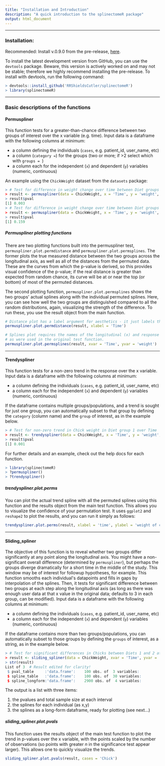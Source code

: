 ```yaml
---
title: "Installation and Introduction"
description: "A quick introduction to the splinectomeR package"
output: html_document
---
```

***
  
### Installation:
Recommended: Install v.0.9.0 from the pre-release, [here](https://github.com/RRShieldsCutler/splinectomeR/releases/tag/v0.9.0).

To install the latest development version from GitHub, you can use the `devtools` package. Beware, this version is actively worked on and may not be stable; therefore we highly recommend installing the pre-release. To install with devtools, run the following command:
```R
> devtools::install_github('RRShieldsCutler/splinectomeR')
> library(splinectomeR)
```
***
  
### Basic descriptions of the functions  
  
#### Permuspliner
This function tests for a greater-than-chance difference between two groups of interest over the x variable (e.g. time). Input data is a dataframe with the following columns at minimum:

* a column defining the individuals (`cases`, e.g. patient_id, user_name, etc)
* a column (`category =`) for the groups (two or more; if >2 select which with `groups = `)
* a column each for the independent (`x`) and dependent (`y`) variables (numeric, continuous)

An example using the `ChickWeight` dataset from the `datasets` package:
```R
> # Test for difference in weight change over time between Diet groups 1 and 2
> result <- permuspliner(data = ChickWeight, x = 'Time', y = 'weight', cases = 'Chick', category = 'Diet', groups = '1,2')
> result$pval
[1] 0.003
> # Test for difference in weight change over time between Diet groups 2 and 3
> result <- permuspliner(data = ChickWeight, x = 'Time', y = 'weight', cases = 'Chick', category = 'Diet', groups = '2,3')
> result$pval
[1] 0.159
```
##### Permuspliner plotting functions
There are two plotting functions built into the permuspliner test, `permuspliner.plot.permdistance` and `permuspliner.plot.permsplines`. The former plots the true measured distance between the two groups across the longitudinal axis, as well as all of the distances from the permuted data. These are the curves from which the p-value is derived, so this provides visual confidence of the p-value; if the real distance is greater than expected from random chance, its curve will be at or near the top (or bottom) of most of the permuted distances.  
  
The second plotting function, `permuspliner.plot.permsplines` shows the two groups' actual splines along with the individual permuted splines. Here, you can see how well the two groups are distinguished compared to all the random distributions, again, visualizing the strength of the difference. To run these, you use the result object from the main function.
```R
# Distance plot has a label argument for aesthetics - it just labels the axis
permuspliner.plot.permdistance(result, xlabel = 'Time')

# Splines plot requires the names of the longitudinal (x) and response (y) variables
# as were used in the original test function.
permuspliner.plot.permsplines(result, xvar = 'Time', yvar = 'weight')
```  

***
  
#### Trendyspliner
This function tests for a non-zero trend in the response over the x variable. Input data is a dataframe with the following columns at minimum:

* a column defining the individuals (`cases`, e.g. patient_id, user_name, etc)
* a column each for the independent (`x`) and dependent (`y`) variables (numeric, continuous)

If the dataframe contains multiple groups/populations, and a trend is sought for just one group, you can automatically subset to that group by defining the `category` (column name) and the `group` of interest, as in the example below.
```R
> # Test for non-zero trend in Chick weight in Diet group 1 over Time
> result <- trendyspliner(data = ChickWeight, x = 'Time', y = 'weight', cases = 'Chick', category = 'Diet', group = '1', perms = 999)
> result$pval
[1] 0.001
```
For further details and an example, check out the help docs for each function.
```R
> library(splinectomeR)
> ?permuspliner()
> ?trendyspliner()
```
##### trendyspliner.plot.perms
You can plot the actual trend spline with all the permuted splines using this function and the results object from the main test function. This allows you to visualize the confidence of your permutation test. It uses `ggplot2` and `reshape2` to plot the results, and you can run it simply as follows:
```R
trendyspliner.plot.perms(result, xlabel = 'time', ylabel = 'weight of chick')
```

***
  
#### Sliding_spliner
The objective of this function is to reveal whether two groups differ significantly at any point along the longitudinal axis. You might have a non-significant overall difference (determined by `permuspliner`), but perhaps the groups diverge dramatically for a short time in the middle of the study. This window may be of interest for followup hypotheses, for example. This function smooths each individual's datapoints and fills in gaps by interpolation of the splines. Then, it tests for significant difference between two groups at each step along the longitudinal axis (as long as there was enough user data at that x value in the original data; defaults to 3 in each group, can be modified). Input data is a dataframe with the following columns at minimum:

* a column defining the individuals (`cases`, e.g. patient_id, user_name, etc)
* a column each for the independent (`x`) and dependent (`y`) variables (numeric, continuous)

If the dataframe contains more than two groups/populations, you can automatically subset to those groups by defining the `groups` of interest, as a string, as in the example below.
```R
> # Test for significant differences in Chicks between Diets 1 and 2 at 100 Time intervals
> result <- sliding_spliner(data = ChickWeight, xvar = 'Time', yvar = 'weight', category = 'Diet', groups = '1,2', cases = 'Chick', ints = 100)
> str(result)
List of 3  # Result edited for clarity!
 $ pval_table     :'data.frame':	100 obs. of  3 variables:
 $ spline_table   :'data.frame':	100 obs. of  30 variables:
 $ spline_longform:'data.frame':	2900 obs. of  4 variables:
```
The output is a list with three items:
1. the pvalues and total sample size at each interval
2. the splines for each individual (as x,y)
3. the splines as a long-form dataframe, ready for plotting (see next...)

##### sliding_spliner.plot.pvals
This function uses the results object of the main test function to plot the trend in p-values over the x variable, with the points scaled by the number of observations (so points with greater _n_ in the significance test appear larger). This allows one to quickly visualize the trends.
```R
sliding_spliner.plot.pvals(result, cases = 'Chick')
```
